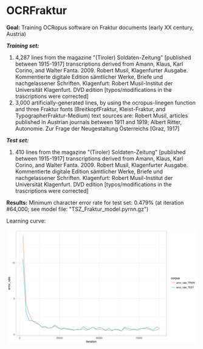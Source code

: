 # OCRFraktur

<b>Goal:</b>
Training OCRopus software on Fraktur documents (early XX century, Austria)

<b><i>Training set:</b></i>
1.  4,287 lines from the magazine "(Tiroler) Soldaten-Zeitung" [published between 1915-1917]
    transcriptions derived from Amann, Klaus, Karl Corino, and Walter Fanta. 2009. Robert Musil, Klagenfurter Ausgabe. Kommentierte digitale Edition sämtlicher Werke, Briefe und nachgelassener Schriften. Klagenfurt: Robert Musil-Institut der Universität Klagenfurt. DVD edition [typos/modifications in the trascriptions were corrected] 
2.  3,000 artificially-generated lines, by using the ocropus-linegen function and three Fraktur fonts (BreitkopfFraktur, Kleist-Fraktur, and TypographerFraktur-Medium)
    text sources are: Robert Musil, articles published in Austrian journals between 1911 and 1919; Albert Ritter, Autonomie. Zur Frage der Neugestaltung Österreichs [Graz, 1917]

<b><i>Test set:</b></i>
1.  410 lines from the magazine "(Tiroler) Soldaten-Zeitung" [published between 1915-1917]
    transcriptions derived from Amann, Klaus, Karl Corino, and Walter Fanta. 2009. Robert Musil, Klagenfurter Ausgabe. Kommentierte digitale Edition sämtlicher Werke, Briefe und nachgelassener Schriften. Klagenfurt: Robert Musil-Institut der Universität Klagenfurt. DVD edition [typos/modifications in the trascriptions were corrected] 

<b>Results:</b>
Minimum character error rate for test set: 0.479% (at iteration #64,000; see model file: "TSZ_Fraktur_model.pyrnn.gz") 

Learning curve:
<p align="center">
  <img src="Images/Learning_Curve.png">
</p>


